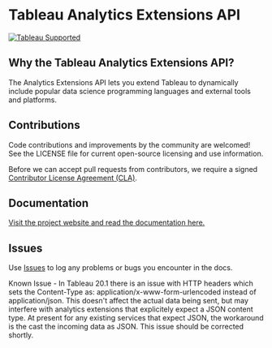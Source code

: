 # Tableau Analytics Extensions API

[![Tableau Supported](https://img.shields.io/badge/Support%20Level-Tableau%20Supported-53bd92.svg)](https://www.tableau.com/support-levels-it-and-developer-tools)

## Why the Tableau Analytics Extensions API?

The Analytics Extensions API lets you extend Tableau to dynamically include popular data science programming languages and external tools and platforms.

## Contributions

Code contributions and improvements by the community are welcomed!
See the LICENSE file for current open-source licensing and use information.

Before we can accept pull requests from contributors, we require a signed [Contributor License Agreement (CLA)](http://tableau.github.io/contributing.html).

## Documentation

[Visit the project website and read the documentation here.](https://tableau.github.io/analytics-extensions-api/)

## Issues

Use [Issues](https://github.com/tableau/analytics-extensions-api/issues) to log any problems or bugs you encounter in the docs.

Known Issue - In Tableau 20.1 there is an issue with HTTP headers which sets the Content-Type as: application/x-www-form-urlencoded instead of application/json. This doesn't affect the actual data being sent, but may interfere with analytics extensions that explicitely expect a JSON content type. At present for any existing services that expect JSON, the workaround is the cast the incoming data as JSON. This issue should be corrected shortly.
